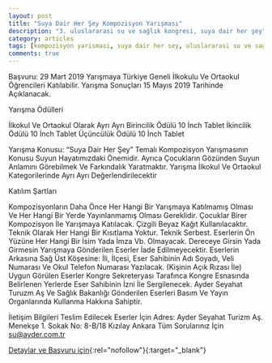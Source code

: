 ```yaml
---
layout: post
title: "Suya Dair Her Şey Kompozisyon Yarışması"
description: "3. uluslararasi su ve sağlık kongresi, suya dair her şey"
category: articles
tags: [kompozisyon yarismasi, suya dair her sey, uluslararasi su ve saglik kongresi, ayder seyahat, edebiyat yarismalari, 2019]
comments: true
---
```


Başvuru: 29 Mart 2019
Yarışmaya Türkiye Geneli İlkokulu Ve Ortaokul Öğrencileri Katılabilir. Yarışma Sonuçları 15 Mayıs 2019 Tarihinde Açıklanacak.

Yarışma Ödülleri

İlkokul Ve Ortaokul Olarak Ayrı Ayrı
Birincilik Ödülü 10 İnch Tablet
İkincilik Ödülü 10 İnch Tablet
Üçüncülük Ödülü 10 İnch Tablet

Yarışma Konusu: “Suya Dair Her Şey” Temalı Kompozisyon Yarışmasının Konusu Suyun Hayatımızdaki Önemidir. Ayrıca Çocukların Gözünden Suyun Anlamını Görebilmek Ve Farkındalık Yaratmaktır.
Yarışma İlkokul Ve Ortaokul Kategorilerinde Ayrı Ayrı Değerlendirilecektir

Katılım Şartları

Kompozisyonların Daha Önce Her Hangi Bir Yarışmaya Katılmamış Olması Ve Her Hangi Bir Yerde Yayınlanmamış Olması Gereklidir.
Çocuklar Birer Kompozisyon İle Yarışmaya Katılacak.
Çizgili Beyaz Kağıt Kullanılacaktır.
Teknik Olarak Her Hangi Bir Kısıtlama Yoktur. Teknik Serbest.
Eserlerin Ön Yüzüne Her Hangi Bir İsim Yada İmza Vb. Olmayacak.
Dereceye Girsin Yada Girmesin Yarışmaya Gönderilen Eserler İade Edilmeyecektir.
Eserlerin Arkasına Sağ Üst Köşesine: İli, İlçesi, Eser Sahibinin Adı Soyadı, Veli Numarası Ve Okul Telefon Numarası Yazılacak. (Kişinin Açık Rızası İle)
Uygun Görülen Eserler Kongre Sekreteryası Tarafınca Kongre Esnasında Belirlenen Yerlerde Eser Sahibinin İzni İle Sergilenecek.
Ayder Seyahat Turuzm Aş Ve Sağlık Bakanlığı Gönderilen Eserleri Basım Ve Yayın Organlarında Kullanma Hakkına Sahiptir.

İletişim Bilgileri
Teslim Edilecek Eserler İçin Adres:
Ayder Seyahat Turizm Aş.
Menekşe 1. Sokak No: 8-B/18 Kızılay Ankara
Tüm Sorularınız İçin su@ayder.com.tr

[Detaylar ve Başvuru için](https://www.guncel-egitim.org/suya-dair-her-sey-kompozisyon-yarismasi/?utm_source=edebiyatyarismalari.com&utm_medium=affiliate){:rel="nofollow"}{:target="_blank"}